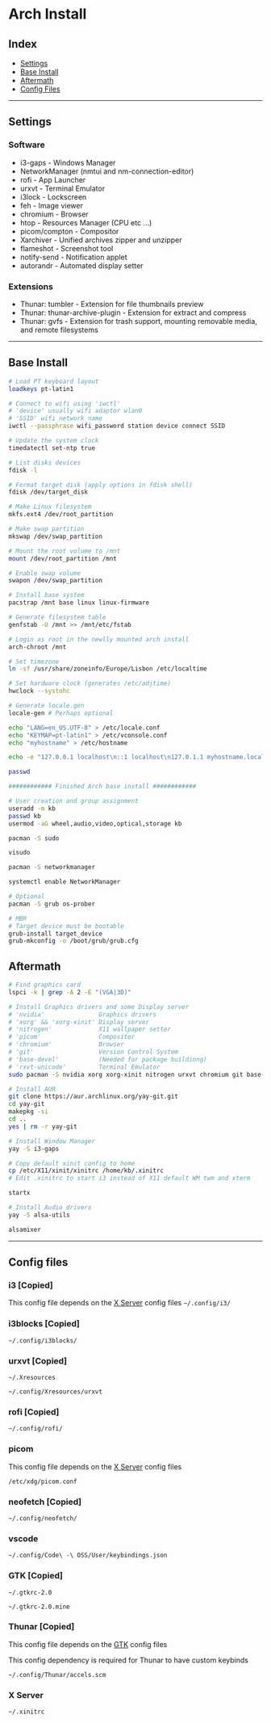 # Arch Install

## Index

- [Settings](#settings)
- [Base Install](#base-install)
- [Aftermath](#aftermath)
- [Config Files](#config-files)

___

## Settings

### Software

- i3-gaps -       Windows Manager
- NetworkManager  (nmtui and nm-connection-editor)
- rofi -          App Launcher
- urxvt -         Terminal Emulator
- i3lock -        Lockscreen
- feh -           Image viewer
- chromium -      Browser
- htop -          Resources Manager (CPU etc ...)
- picom/compton - Compositor
- Xarchiver -     Unified archives zipper and unzipper
- flameshot -     Screenshot tool
- notify-send -   Notification applet
- autorandr -     Automated display setter


### Extensions

- Thunar: tumbler - Extension for file thumbnails preview
- Thunar: thunar-archive-plugin - Extension for extract and compress
- Thunar: gvfs - Extension for trash support, mounting removable media, and remote filesystems

___

## Base Install

```bash
# Load PT keyboard layout
loadkeys pt-latin1

# Connect to wifi using 'iwctl'
# 'device' usually wifi adaptor wlan0
# 'SSID' wifi network name
iwctl --passphrase wifi_password station device connect SSID

# Update the system clock
timedatectl set-ntp true

# List disks devices
fdisk -l

# Format target disk (apply options in fdisk shell)
fdisk /dev/target_disk

# Make Linux filesystem
mkfs.ext4 /dev/root_partition

# Make swap partition
mkswap /dev/swap_partition

# Mount the root volume to /mnt
mount /dev/root_partition /mnt

# Enable swap volume
swapon /dev/swap_partition

# Install base system
pacstrap /mnt base linux linux-firmware

# Generate filesystem table
genfstab -U /mnt >> /mnt/etc/fstab

# Login as root in the newlly mounted arch install
arch-chroot /mnt

# Set timezone
ln -sf /usr/share/zoneinfo/Europe/Lisbon /etc/localtime

# Set hardware clock (generates /etc/adjtime)
hwclock --systohc

# Generate locale.gen
locale-gen # Perhaps optional

echo "LANG=en_US.UTF-8" > /etc/locale.conf
echo "KEYMAP=pt-latin1" > /etc/vconsole.conf
echo "myhostname" > /etc/hostname

echo -e "127.0.0.1 localhost\n::1 localhost\n127.0.1.1 myhostname.localdomain	myhostname" > /etc/hosts

passwd

############ Finished Arch base install ############

# User creation and group assignment
useradd -m kb
passwd kb
usermod -aG wheel,audio,video,optical,storage kb

pacman -S sudo

visudo

pacman -S networkmanager

systemctl enable NetworkManager

# Optional
pacman -S grub os-prober

# MBR
# Target device must be bootable
grub-install target_device
grub-mkconfig -o /boot/grub/grub.cfg
```

## Aftermath
```bash
# Find graphics card
lspci -k | grep -A 2 -E "(VGA|3D)"

# Install Graphics drivers and some Display server
# 'nvidia'               Graphics drivers
# 'xorg' && 'xorg-xinit' Display server
# 'nitrogen'             X11 wallpaper setter
# 'picom'                Compositor
# 'chromium'             Browser
# 'git'                  Version Control System
# 'base-devel'           (Needed for package buildinng)
# 'rxvt-unicode'         Terminal Emulator
sudo pacman -S nvidia xorg xorg-xinit nitrogen urxvt chromium git base-devel rxvt-unicode

# Install AUR
git clone https://aur.archlinux.org/yay-git.git
cd yay-git
makepkg -si
cd ..
yes | rm -r yay-git

# Install Window Manager
yay -S i3-gaps

# Copy default xinit config to home 
cp /etc/X11/xinit/xinitrc /home/kb/.xinitrc
# Edit .xinitrc to start i3 instead of X11 default WM twm and xterm

startx

# Install Audio drivers
yay -S alsa-utils

alsamixer
```

___

## Config files


### i3 [Copied]
This config file depends on the [X Server](#X-Server) config files
`~/.config/i3/`

### i3blocks [Copied]
`~/.config/i3blocks/`

### urxvt [Copied]
`~/.Xresources`

`~/.config/Xresources/urxvt`

### rofi [Copied]
`~/.config/rofi/`

### picom
This config file depends on the [X Server](#X-Server) config files

`/etc/xdg/picom.conf`

### neofetch [Copied]
`~/.config/neofetch/`

### vscode
`~/.config/Code\ -\ OSS/User/keybindings.json`

### GTK [Copied]
`~/.gtkrc-2.0` 

`~/.gtkrc-2.0.mine`

### Thunar [Copied]
This config file depends on the [GTK](#GTK) config files

This config dependency is required for Thunar to have custom keybinds

`~/.config/Thunar/accels.scm`

### X Server
`~/.xinitrc`
